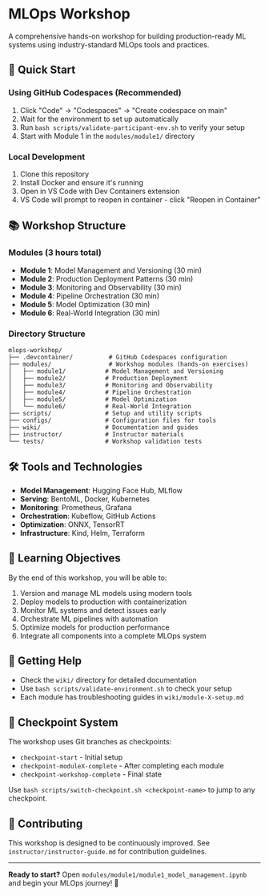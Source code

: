 # MLOps Workshop

A comprehensive hands-on workshop for building production-ready ML systems using industry-standard MLOps tools and practices.

## 🚀 Quick Start

### Using GitHub Codespaces (Recommended)

1. Click "Code" → "Codespaces" → "Create codespace on main"
2. Wait for the environment to set up automatically
3. Run `bash scripts/validate-participant-env.sh` to verify your setup
4. Start with Module 1 in the `modules/module1/` directory

### Local Development

1. Clone this repository
2. Install Docker and ensure it's running
3. Open in VS Code with Dev Containers extension
4. VS Code will prompt to reopen in container - click "Reopen in Container"

## 📚 Workshop Structure

### Modules (3 hours total)

- **Module 1**: Model Management and Versioning (30 min)
- **Module 2**: Production Deployment Patterns (30 min)  
- **Module 3**: Monitoring and Observability (30 min)
- **Module 4**: Pipeline Orchestration (30 min)
- **Module 5**: Model Optimization (30 min)
- **Module 6**: Real-World Integration (30 min)

### Directory Structure

```
mlops-workshop/
├── .devcontainer/          # GitHub Codespaces configuration
├── modules/                # Workshop modules (hands-on exercises)
│   ├── module1/           # Model Management and Versioning
│   ├── module2/           # Production Deployment
│   ├── module3/           # Monitoring and Observability
│   ├── module4/           # Pipeline Orchestration
│   ├── module5/           # Model Optimization
│   └── module6/           # Real-World Integration
├── scripts/               # Setup and utility scripts
├── configs/               # Configuration files for tools
├── wiki/                  # Documentation and guides
├── instructor/            # Instructor materials
└── tests/                 # Workshop validation tests
```

## 🛠️ Tools and Technologies

- **Model Management**: Hugging Face Hub, MLflow
- **Serving**: BentoML, Docker, Kubernetes
- **Monitoring**: Prometheus, Grafana
- **Orchestration**: Kubeflow, GitHub Actions
- **Optimization**: ONNX, TensorRT
- **Infrastructure**: Kind, Helm, Terraform

## 🎯 Learning Objectives

By the end of this workshop, you will be able to:

1. Version and manage ML models using modern tools
2. Deploy models to production with containerization
3. Monitor ML systems and detect issues early
4. Orchestrate ML pipelines with automation
5. Optimize models for production performance
6. Integrate all components into a complete MLOps system

## 📖 Getting Help

- Check the `wiki/` directory for detailed documentation
- Use `bash scripts/validate-environment.sh` to check your setup
- Each module has troubleshooting guides in `wiki/module-X-setup.md`

## 🌿 Checkpoint System

The workshop uses Git branches as checkpoints:

- `checkpoint-start` - Initial setup
- `checkpoint-moduleX-complete` - After completing each module
- `checkpoint-workshop-complete` - Final state

Use `bash scripts/switch-checkpoint.sh <checkpoint-name>` to jump to any checkpoint.

## 🤝 Contributing

This workshop is designed to be continuously improved. See `instructor/instructor-guide.md` for contribution guidelines.

---

**Ready to start?** Open `modules/module1/module1_model_management.ipynb` and begin your MLOps journey! 🚀